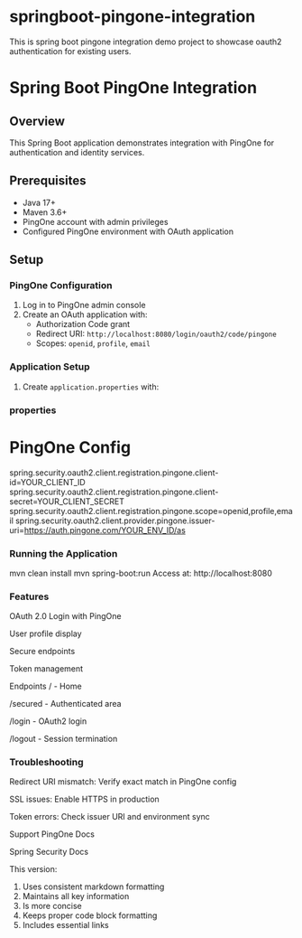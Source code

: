 # springboot-pingone-integration
This is spring boot pingone integration demo project to showcase  oauth2 authentication for existing users.

# Spring Boot PingOne Integration

## Overview
This Spring Boot application demonstrates integration with PingOne for authentication and identity services.

## Prerequisites
- Java 17+
- Maven 3.6+
- PingOne account with admin privileges
- Configured PingOne environment with OAuth application

## Setup

### PingOne Configuration
1. Log in to PingOne admin console
2. Create an OAuth application with:
    - Authorization Code grant
    - Redirect URI: `http://localhost:8080/login/oauth2/code/pingone`
    - Scopes: `openid`, `profile`, `email`

### Application Setup
1. Create `application.properties` with:

### properties
# PingOne Config
spring.security.oauth2.client.registration.pingone.client-id=YOUR_CLIENT_ID
spring.security.oauth2.client.registration.pingone.client-secret=YOUR_CLIENT_SECRET
spring.security.oauth2.client.registration.pingone.scope=openid,profile,email
spring.security.oauth2.client.provider.pingone.issuer-uri=https://auth.pingone.com/YOUR_ENV_ID/as

### Running the Application

mvn clean install
mvn spring-boot:run
Access at: http://localhost:8080

### Features
OAuth 2.0 Login with PingOne

User profile display

Secure endpoints

Token management

Endpoints
/ - Home

/secured - Authenticated area

/login - OAuth2 login

/logout - Session termination

 ### Troubleshooting
Redirect URI mismatch: Verify exact match in PingOne config

SSL issues: Enable HTTPS in production

Token errors: Check issuer URI and environment sync

Support
PingOne Docs

Spring Security Docs


This version:
1. Uses consistent markdown formatting
2. Maintains all key information
3. Is more concise
4. Keeps proper code block formatting
5. Includes essential links



